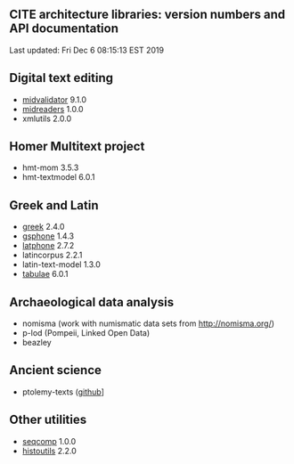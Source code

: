 ## CITE architecture libraries: version numbers and API documentation

Last updated: Fri Dec  6 08:15:13 EST 2019


## Digital text editing

- [midvalidator](projectvalidator/api/edu/holycross/shot/mid/validator/index.html) 9.1.0
- [midreaders](markupreaders/api/edu/holycross/shot/mid/markupreaders) 1.0.0
- xmlutils 2.0.0

## Homer Multitext project

- hmt-mom 3.5.3
- hmt-textmodel 6.0.1

## Greek and Latin

- [greek](greek/api/edu/holycross/shot/greek) 2.4.0
- [gsphone](gsphone/api/edu/holycross/shot/gsphonology) 1.4.3
- [latphone](latphone/api/edu/holycross/shot/latin) 2.7.2
- latincorpus 2.2.1
- latin-text-model 1.3.0
- [tabulae](tabulae/api/edu/holycross/shot/tabulae) 6.0.1

## Archaeological data analysis

- nomisma (work with numismatic data sets from <http://nomisma.org/>)
- p-lod (Pompeii, Linked Open Data)
- beazley

## Ancient science


- ptolemy-texts ([github](https://github.com/neelsmith/ptolemy-texts)]



## Other utilities

- [seqcomp](seqcomp/api/edu/holycross/shot/seqcomp) 1.0.0
- [histoutils](histoutils/api/edu/holcross/shot/histoutils) 2.2.0
